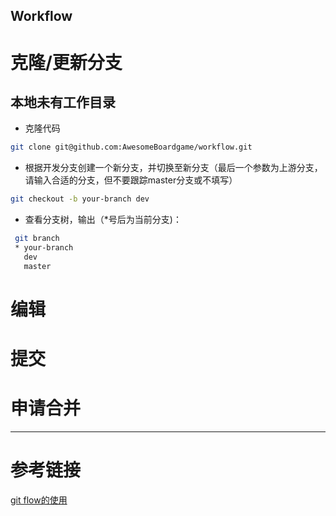 Workflow
--------
# 克隆/更新分支
## 本地未有工作目录
* 克隆代码
```bash
git clone git@github.com:AwesomeBoardgame/workflow.git
```
* 根据开发分支创建一个新分支，并切换至新分支（最后一个参数为上游分支，请输入合适的分支，但不要跟踪master分支或不填写）
```bash
git checkout -b your-branch dev
```
* 查看分支树，输出（\*号后为当前分支)：
```bash
 git branch
 * your-branch
   dev
   master
```

# 编辑

# 提交

# 申请合并

------
# 参考链接
[git flow的使用](https://www.cnblogs.com/lcngu/p/5770288.html)

